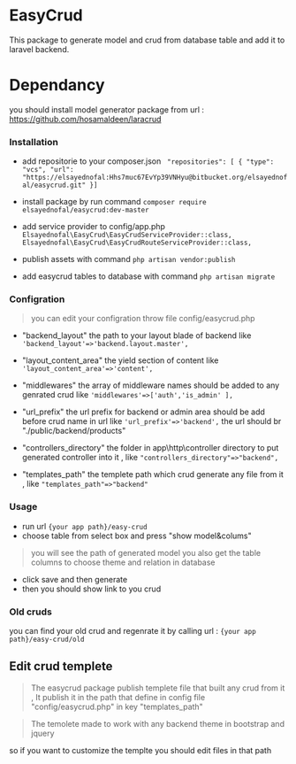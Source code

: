 # EasyCrud
This package to generate model and crud from database table and add it to laravel backend.

# Dependancy 
you should install model generator package from url :
https://github.com/hosamaldeen/laracrud

### Installation
- add repositorie to your composer.json 
` "repositories": [
    {
      "type": "vcs",
      "url":  "https://elsayednofal:Hhs7muc67EvYp39VNHyu@bitbucket.org/elsayednofal/easycrud.git"
    }]`
    
- install package by run command `composer require elsayednofal/easycrud:dev-master`
- add service provider to config/app.php 
`Elsayednofal\EasyCrud\EasyCrudServiceProvider::class,`
`Elsayednofal\EasyCrud\EasyCrudRouteServiceProvider::class,`

- publish assets with command `php artisan vendor:publish`
- add easycrud tables to database with command `php artisan migrate`

### Configration

>you can edit your configration throw file config/easycrud.php
- "backend_layout" the path to your layout blade of backend
 like `'backend_layout'=>'backend.layout.master',`

- "layout_content_area" the yield section of content 
like `'layout_content_area'=>'content',`

- "middlewares" the array of middleware names should be added to any genrated crud 
like `'middlewares'=>['auth','is_admin' ],`

- "url_prefix" the url prefix for backend or admin area should be add before crud name in url like `'url_prefix'=>'backend',` the url should br "./public/backend/products"

- "controllers_directory" the folder in app\http\controller directory to put generated controller into it , like `"controllers_directory"=>"backend",`

- "templates_path" the templete path which crud generate any file from it , like `"templates_path"=>"backend"`


### Usage
- run url `{your app path}/easy-crud`
- choose table from select box and press "show model&colums"

> you will see the path of generated model 
> you also get the table columns to choose theme and relation in database 

- click save and then generate 
- then you should show link to you crud 

### Old cruds 
you can find your old crud and regenrate it by calling url : 
    `{your app path}/easy-crud/old`


 ## Edit crud templete
> The easycrud package publish templete file that built any crud from it , It publish it in the path that define in config file "config/easycrud.php" in key "templates_path"

> The temolete made to work with any backend theme in bootstrap and jquery

so if you want to customize the templte you should edit files in that path
